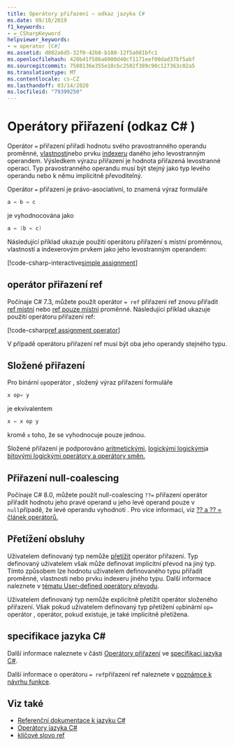 ```yaml
---
title: Operátory přiřazení – odkaz jazyka C#
ms.date: 09/10/2019
f1_keywords:
- =_CSharpKeyword
helpviewer_keywords:
- = operator [C#]
ms.assetid: d802a6d5-32f0-42b8-b180-12f5a081bfc1
ms.openlocfilehash: 420b41f586a6980d40cf1171eef00dad37bf5abf
ms.sourcegitcommit: 7588136e355e10cbc2582f389c90c127363c02a5
ms.translationtype: MT
ms.contentlocale: cs-CZ
ms.lasthandoff: 03/14/2020
ms.locfileid: "79399250"
---
```

# <a name="assignment-operators-c-reference"></a>Operátory přiřazení (odkaz C# )

Operátor `=` přiřazení přiřadí hodnotu svého pravostranného operandu proměnné, [vlastnosti](../../programming-guide/classes-and-structs/properties.md)nebo prvku [indexeru](../../programming-guide/indexers/index.md) daného jeho levostranným operandem. Výsledkem výrazu přiřazení je hodnota přiřazená levostranné operaci. Typ pravostranného operandu musí být stejný jako typ levého operandu nebo k němu implicitně převoditelný.

Operátor `=` přiřazení je právo-asociativní, to znamená výraz formuláře

```csharp
a = b = c
```

je vyhodnocována jako

```csharp
a = (b = c)
```

Následující příklad ukazuje použití operátoru přiřazení s místní proměnnou, vlastností a indexerovým prvkem jako jeho levostranným operandem:

[!code-csharp-interactive[simple assignment](snippets/AssignmentOperator.cs#Simple)]

## <a name="ref-assignment-operator"></a>operátor přiřazení ref

Počínaje C# 7.3, můžete použít operátor `= ref` přiřazení ref znovu přiřadit [ref místní](../keywords/ref.md#ref-locals) nebo [ref pouze místní](../keywords/ref.md#ref-readonly-locals) proměnné. Následující příklad ukazuje použití operátoru přiřazení ref:

[!code-csharp[ref assignment operator](snippets/AssignmentOperator.cs#RefAssignment)]

V případě operátoru přiřazení ref musí být oba jeho operandy stejného typu.

## <a name="compound-assignment"></a>Složené přiřazení

Pro binární `op`operátor , složený výraz přiřazení formuláře

```csharp
x op= y
```

je ekvivalentem

```csharp
x = x op y
```

kromě `x` toho, že se vyhodnocuje pouze jednou.

Složené přiřazení je podporováno [aritmetickými](arithmetic-operators.md#compound-assignment), [logickými logickými](boolean-logical-operators.md#compound-assignment)a [bitovými logickými operátory a operátory směn.](bitwise-and-shift-operators.md#compound-assignment)

## <a name="null-coalescing-assignment"></a>Přiřazení null-coalescing

Počínaje C# 8.0, můžete použít null-coalescing `??=` přiřazení operátor přiřadit hodnotu jeho pravé operand u jeho levé operand pouze v `null`případě, že levé operandu vyhodnotí . Pro více informací, viz [?? a ?? = článek operátorů.](null-coalescing-operator.md)

## <a name="operator-overloadability"></a>Přetížení obsluhy

Uživatelem definovaný typ nemůže [přetížit](operator-overloading.md) operátor přiřazení. Typ definovaný uživatelem však může definovat implicitní převod na jiný typ. Tímto způsobem lze hodnotu uživatelem definovaného typu přiřadit proměnné, vlastnosti nebo prvku indexeru jiného typu. Další informace naleznete v [tématu User-defined operátory převodu](user-defined-conversion-operators.md).

Uživatelem definovaný typ nemůže explicitně přetížit operátor složeného přiřazení. Však pokud uživatelem definovaný typ přetížení `op`binární `op=` operátor , operátor, pokud existuje, je také implicitně přetížena.

## <a name="c-language-specification"></a>specifikace jazyka C#

Další informace naleznete v části [Operátory přiřazení](~/_csharplang/spec/expressions.md#assignment-operators) ve [specifikaci jazyka C#](~/_csharplang/spec/introduction.md).

Další informace o operátoru `= ref`přiřazení ref naleznete v [poznámce k návrhu funkce](~/_csharplang/proposals/csharp-7.3/ref-local-reassignment.md).

## <a name="see-also"></a>Viz také

- [Referenční dokumentace k jazyku C#](../index.md)
- [Operátory jazyka C#](index.md)
- [klíčové slovo ref](../keywords/ref.md)
